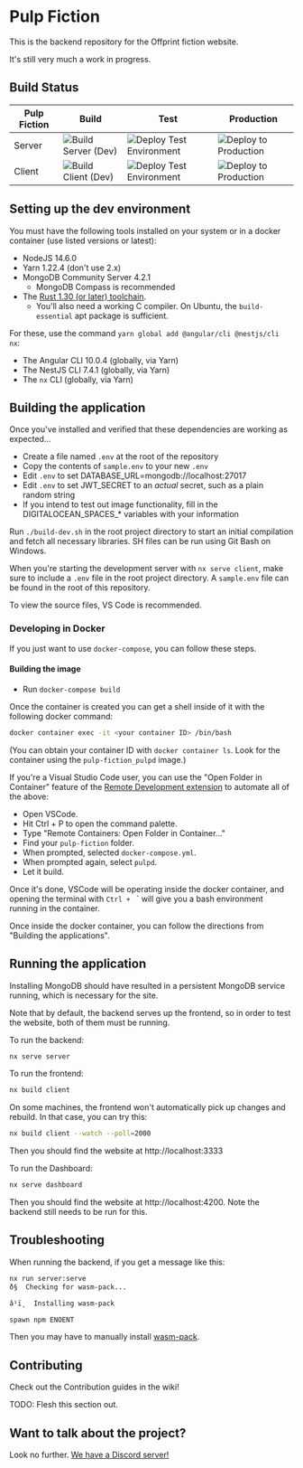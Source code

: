 # Pulp Fiction

This is the backend repository for the Offprint fiction website.

It's still very much a work in progress.

## Build Status
|Pulp Fiction|Build|Test|Production|
|------------|-----|----|----------|
|Server|![Build Server (Dev)](https://github.com/OffprintStudios/pulp-fiction/workflows/Build%20Server%20(Dev)/badge.svg)|![Deploy Test Environment](https://github.com/OffprintStudios/pulp-fiction/workflows/Deploy%20Test%20Environment/badge.svg)|![Deploy to Production](https://github.com/OffprintStudios/pulp-fiction/workflows/Deploy%20to%20Production/badge.svg)|
|Client|![Build Client (Dev)](https://github.com/OffprintStudios/pulp-fiction/workflows/Build%20Client%20(Dev)/badge.svg)|![Deploy Test Environment](https://github.com/OffprintStudios/pulp-fiction/workflows/Deploy%20Test%20Environment/badge.svg)|![Deploy to Production](https://github.com/OffprintStudios/pulp-fiction/workflows/Deploy%20to%20Production/badge.svg)|

## Setting up the dev environment

You must have the following tools installed on your system or in a docker container (use listed versions or latest):

* NodeJS 14.6.0
* Yarn 1.22.4 (don't use 2.x)
* MongoDB Community Server 4.2.1
    * MongoDB Compass is recommended
* The [Rust 1.30 (or later) toolchain](https://rustup.rs/).
    * You'll also need a working C compiler. On Ubuntu, the `build-essential` apt package is sufficient.

For these, use the command `yarn global add @angular/cli @nestjs/cli nx`:

* The Angular CLI 10.0.4 (globally, via Yarn)
* The NestJS CLI 7.4.1 (globally, via Yarn)
* The `nx` CLI (globally, via Yarn)

## Building the application

Once you've installed and verified that these dependencies are working as expected...

- Create a file named `.env` at the root of the repository
- Copy  the contents of `sample.env` to your new `.env`
- Edit `.env` to set DATABASE_URL=mongodb://localhost:27017
- Edit `.env` to set JWT_SECRET to an *actual* secret, such as a plain random string
- If you intend to test out image functionality, fill in the DIGITALOCEAN_SPACES_* variables with your information

Run `./build-dev.sh` in the root project directory to start an initial compilation and fetch all necessary libraries. SH files can be run using Git Bash on Windows.

When you're starting the development server with `nx serve client`, make sure to include a `.env` file in the root project directory. A `sample.env` file can be found in the root of this repository.

To view the source files, VS Code is recommended.

### Developing in Docker

If you just want to use `docker-compose`, you can follow these steps.


#### Building the image

- Run `docker-compose build`

Once the container is created you can get a shell inside of it with the following docker command:

```bash
docker container exec -it <your container ID> /bin/bash
```

(You can obtain your container ID with `docker container ls`. Look for the container using the `pulp-fiction_pulpd` image.)

If you're a Visual Studio Code user, you can use the "Open Folder in Container" feature of the [Remote Development extension](https://marketplace.visualstudio.com/items?itemName=ms-vscode-remote.vscode-remote-extensionpack) to automate all of the above:

- Open VSCode.
- Hit Ctrl + P to open the command palette.
- Type "Remote Containers: Open Folder in Container..."
- Find your `pulp-fiction` folder.
- When prompted, selected `docker-compose.yml`.
- When prompted again, select `pulpd`.
- Let it build.

Once it's done, VSCode will be operating inside the docker container, and opening the terminal with `Ctrl + ` ` will give you a bash environment running in the container.

Once inside the docker container, you can follow the directions from "Building the applications".

## Running the application

Installing MongoDB should have resulted in a persistent MongoDB service running, which is necessary for the site.

Note that by default, the backend serves up the frontend, so in order to test the website, both of them must be running.

To run the backend:
```bash
nx serve server
```

To run the frontend:
```bash
nx build client
```

On some machines, the frontend won't automatically pick up changes and rebuild. In that case, you can try this:
```bash
nx build client --watch --poll=2000
```

Then you should find the website at http://localhost:3333

To run the Dashboard:
```bash
nx serve dashboard
```

Then you should find the website at http://localhost:4200. Note the backend still needs to be run for this.

## Troubleshooting

When running the backend, if you get a message like this:
```bash
nx run server:serve
ð§  Checking for wasm-pack...

â¹ï¸  Installing wasm-pack

spawn npm ENOENT
```

Then you may have to manually install [wasm-pack](https://rustwasm.github.io/wasm-pack/installer/).

## Contributing

Check out the Contribution guides in the wiki!

TODO: Flesh this section out.

## Want to talk about the project?

Look no further. [We have a Discord server!](https://discord.gg/9cnSwfn)
